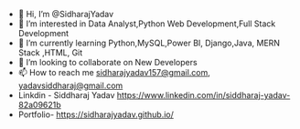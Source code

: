 - 👋 Hi, I’m @SidharajYadav
- 👀 I’m interested in Data Analyst,Python Web Development,Full Stack Development
- 🌱 I’m currently learning Python,MySQL,Power BI, Django,Java, MERN Stack ,HTML, Git
- 💞️ I’m looking to collaborate on New Developers
- 📫 How to reach me sidharajyadav157@gmail.com, yadavsiddharaj@gmail.com
- Linkdin - Siddharaj Yadav  https://www.linkedin.com/in/siddharaj-yadav-82a09621b
- Portfolio- https://sidharajyadav.github.io/
<!---
SidharajYadav/SidharajYadav is a ✨ special ✨ repository because its `README.md` (this file) appears on your GitHub profile.
You can click the Preview link to take a look at your changes..
--->

